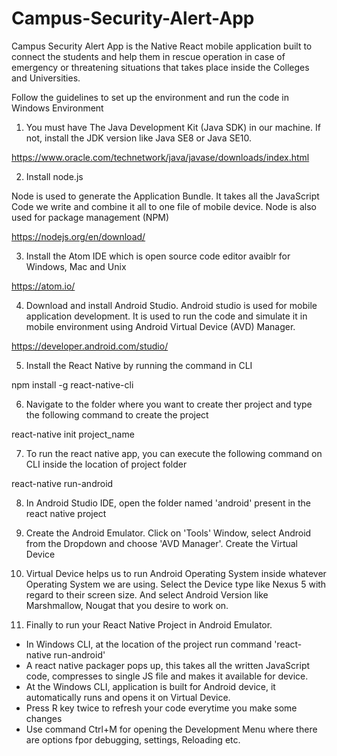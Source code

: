 # Campus-Security-Alert-App
Campus Security Alert App is the Native React mobile application built to connect the students and help them in rescue operation in case of emergency or threatening situations that takes place inside the Colleges and Universities.

Follow the guidelines to set up the environment and run the code in Windows Environment 

1. You must have The Java Development Kit (Java SDK) in our machine. If not, install the JDK version like Java SE8 or Java SE10.

https://www.oracle.com/technetwork/java/javase/downloads/index.html

2. Install node.js 

Node is used to generate the Application Bundle. It takes all the JavaScript Code we write and combine it all to one file of mobile device. Node is also used for package management (NPM)

https://nodejs.org/en/download/ 

3. Install the Atom IDE which is open source code editor avaiblr for Windows, Mac and Unix

https://atom.io/

4. Download and install Android Studio. Android studio is used for mobile application development. It is used to run the code and simulate it in mobile environment using Android Virtual Device (AVD) Manager.

https://developer.android.com/studio/

5. Install the React Native by running the command in CLI 

npm install -g react-native-cli

6. Navigate to the folder where you want to create ther project and type the following command to create the project 

react-native init project_name

7. To run the react native app, you can execute the following command on CLI inside the location of project folder

react-native run-android

8. In Android Studio IDE, open the folder named 'android' present in the react native project

9. Create the Android Emulator. Click on 'Tools' Window, select Android from the Dropdown and choose 'AVD Manager'. Create the Virtual Device

10. Virtual Device helps us to run Android Operating System inside whatever Operating System we are using. Select the Device type like Nexus 5 with regard to their screen size. And select Android Version like Marshmallow, Nougat that you desire to work on. 

11. Finally to run your React Native Project in Android Emulator. 
  * In Windows CLI, at the location of the project run command 'react-native run-android'
  * A react native packager pops up, this takes all the written  JavaScript code, compresses to single JS file and makes it available for device.
  * At the Windows CLI, application is built for Android device, it automatically runs and opens it on Virtual Device.
  * Press R key twice to refresh your code everytime you make some changes
  * Use command Ctrl+M for opening the Development Menu where there are options fpor debugging, settings, Reloading etc.
